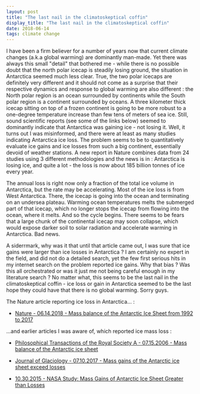 ```yaml
---
layout: post
title: "The last nail in the climatoskeptical coffin"
display_title: "The last nail in the climatoskeptical coffin"
date: 2018-06-14
tags: climate change
---
```


I have been a firm believer for a number of years now that current climate changes (a.k.a global warming) are dominantly man-made. Yet there was always this small "detail" that bothered me - while there is no possible doubt that the north polar icecap is steadily losing ground, the situation in Antarctica seemed much less clear. True, the two polar icecaps are definitely very different and it should not come as a surprise that their respective dynamics and response to global warming are also different : the North polar region is an ocean surrounded by continents while the South polar region is a continent surrounded by oceans. A three kilometer thick icecap sitting on top of a frozen continent is going to be more robust to a one-degree temperature increase than few tens of meters of sea ice. Still, sound scientific reports (see some of the links below) seemed to dominantly indicate that Antarctica was gaining ice - not losing it. Well, it turns out I was misinformed, and there were at least as many studies indicating Antarctica ice loss. The problem seems to be to quantitatively evaluate ice gains and ice losses from such a big continent, essentially devoid of weather stations. A new report in Nature combines data from 24 studies using 3 different methodologies and the news is in : Antarctica is losing ice, and quite a lot - the loss is now about 185 billion tonnes of ice every year.

The annual loss is right now only a fraction of the total ice volume in Antarctica, but the rate may be accelerating. Most of the ice loss is from West Antarctica. There, the icecap is going into the ocean and terminating on an undersea plateau. Warming ocean temperatures melts the submerged part of that icecap, which no longer stops the icecap from flowing into the ocean, where it melts. And so the cycle begins. There seems to be fears that a large chunk of the continental icecap may soon collapse, which would expose darker soil to solar radiation and accelerate warming in Antarctica. Bad news.

A siderrmark, why was it that until that article came out, I was sure that ice gains were larger than ice losses in Antarctica ? I am certainly no expert in the field, and did not do a detailed search, yet the few first serious hits in my internet search on the problem reported ice gains. Why that bias ? Was this all orchestrated or was it just me not being careful enough in my literature search ? No matter what, this seems to be the last nail in the climatoskeptical coffin - ice loss or gain in Antarctica seemed to be the last hope they could have that there is no global warming. Sorry guys. 

The Nature article reporting ice loss in Antarctica... :
*  [Nature - 06.14.2018 - Mass balance of the Antarctic Ice Sheet from 1992 to 2017](https://www.nature.com/articles/s41586-018-0179-y)

...and earlier articles I was aware of, which reported ice mass loss :
*  [Philosophical Transactions of the Royal Society A - 07.15.2006 - Mass balance of the Antarctic ice sheet](http://rsta.royalsocietypublishing.org/content/364/1844/1627)

*  [Journal of Glaciology - 07.10.2017 - Mass gains of the Antarctic ice sheet exceed losses
](https://www.cambridge.org/core/journals/journal-of-glaciology/article/mass-gains-of-the-antarctic-ice-sheet-exceed-losses/983F196E23C3A6E7908E5FB32EB42268)

*  [10.30.2015 - NASA Study: Mass Gains of Antarctic Ice Sheet Greater than Losses](https://www.nasa.gov/feature/goddard/nasa-study-mass-gains-of-antarctic-ice-sheet-greater-than-losses)
